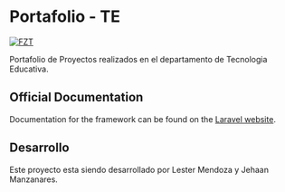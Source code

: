 # Portafolio - TE

[![FZT](http://te.unan.edu.ni/images/banner_web_te.png)](http://te.unan.edu.ni/)

Portafolio de Proyectos realizados en el departamento de Tecnologia Educativa.

## Official Documentation

Documentation for the framework can be found on the [Laravel website](http://laravel.com/docs).


## Desarrollo

Este proyecto esta siendo desarrollado por Lester Mendoza y Jehaan Manzanares.